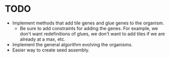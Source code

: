 # TODO
- Implement methods that add tile genes and glue genes to the organism.
	- Be sure to add constraints for adding the genes. For example, we don't want redefinitions of glues, we don't want to add tiles if we are already at a max, etc.
- Implement the general algorithm evolving the organisms.
- Easier way to create seed assembly.